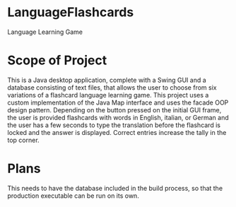 # LanguageFlashcards
Language Learning Game

<h1>Scope of Project</h1>

This is a Java desktop application, complete with a Swing GUI and a database consisting of text files, that allows the user to choose
from six variations of a flashcard language learning game. This project uses a custom implementation of the Java Map interface and uses the facade OOP design pattern. Depending on the button pressed on the initial GUI frame, the user is provided flashcards with 
words in English, italian, or German and the user has a few seconds to type the translation before the flashcard is locked and the 
answer is displayed. Correct entries increase the tally in the top corner.

<h1> Plans </h1>
This needs to have the database included in the build process, so that the production executable can be run on its own.
